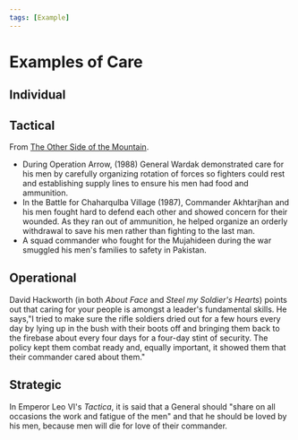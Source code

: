 ```yaml
---
tags: [Example]
---
```


# Examples of Care


## Individual


## Tactical
From [The Other Side of the Mountain](https://www.amazon.com/Other-Side-Mountain-Mujahideen-Soviet-Afghan/dp/B000KD7794).
* During Operation Arrow, (1988) General Wardak demonstrated care for his men by carefully organizing rotation of forces so fighters could rest and establishing supply lines to ensure his men had food and ammunition. 
* In the Battle for Chaharqulba Village (1987), Commander Akhtarjhan and his men fought hard to defend each other and showed concern for their wounded. As they ran out of ammunition, he helped organize an orderly withdrawal to save his men rather than fighting to the last man.
* A squad commander who fought for the Mujahideen during the war smuggled his men's families to safety in Pakistan.

## Operational
David Hackworth (in both _About Face_ and _Steel my Soldier's Hearts_) points out that caring for your people is amongst a leader's fundamental skills. He says,"I tried to make sure the rifle soldiers dried out for a few hours every day by lying up in the bush with their boots off and bringing them back to the firebase about every four days for a four-day stint of security. The policy kept them combat ready and, equally important, it showed them that their commander cared about them."  

## Strategic
In Emperor Leo VI's _Tactica_, it is said that a General should "share on all occasions the work and fatigue of the men" and that he should be loved by his men, because men will die for love of their commander. 
